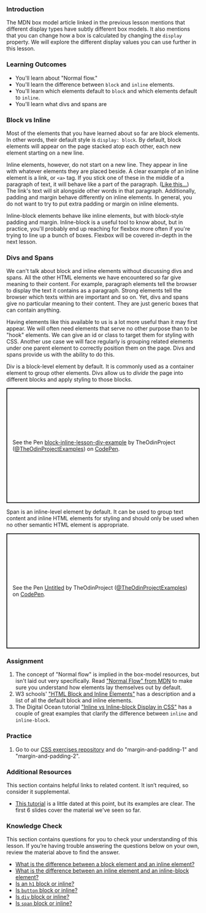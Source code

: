 ### Introduction

The MDN box model article linked in the previous lesson mentions that different display types have subtly different box models. It also mentions that you can change how a box is calculated by changing the `display` property. We will explore the different display values you can use further in this lesson.

### Learning Outcomes

*   You'll learn about "Normal flow."
*   You'll learn the difference between `block` and `inline` elements.
*   You'll learn which elements default to `block` and which elements default to `inline`.
*   You'll learn what divs and spans are

### Block vs Inline

Most of the elements that you have learned about so far are block elements.  In other words, their default style is `display: block`. <span id="block-inline-difference"></span>By default, block elements will appear on the page stacked atop each other, each new element starting on a new line.

Inline elements, however, do not start on a new line. They appear in line with whatever elements they are placed beside. A clear example of an inline element is a link, or `<a>` tag. If you stick one of these in the middle of a paragraph of text, it will behave like a part of the paragraph. ([Like this...](https://www.youtube.com/watch?v=dQw4w9WgXcQ)) The link's text will sit alongside other words in that paragraph. Additionally, padding and margin behave differently on inline elements. In general, you do not want to try to put extra padding or margin on inline elements.

Inline-block elements behave like inline elements, but with block-style padding and margin. Inline-block is a useful tool to know about, but in practice, you'll probably end up reaching for flexbox more often if you're trying to line up a bunch of boxes. Flexbox will be covered in-depth in the next lesson.

### Divs and Spans

We can't talk about block and inline elements without discussing divs and spans. All the other HTML elements we have encountered so far give meaning to their content. For example, paragraph elements tell the browser to display the text it contains as a paragraph. Strong elements tell the browser which texts within are important and so on. Yet, divs and spans give no particular meaning to their content. They are just generic boxes that can contain anything.

Having elements like this available to us is a lot more useful than it may first appear. We will often need elements that serve no other purpose than to be "hook" elements. We can give an id or class to target them for styling with CSS. Another use case we will face regularly is grouping related elements under one parent element to correctly position them on the page. Divs and spans provide us with the ability to do this.

Div is a block-level element by default. It is commonly used as a container element to group other elements. Divs allow us to _divide_ the page into different blocks and apply styling to those blocks.

<p class="codepen" data-height="300" data-theme-id="dark" data-default-tab="html,result" data-slug-hash="KKXXbwR" data-preview="true" data-user="TheOdinProjectExamples" style="height: 300px; box-sizing: border-box; display: flex; align-items: center; justify-content: center; border: 2px solid; margin: 1em 0; padding: 1em;">
  <span>See the Pen <a href="https://codepen.io/TheOdinProjectExamples/pen/KKXXbwR">
  block-inline-lesson-div-example</a> by TheOdinProject (<a href="https://codepen.io/TheOdinProjectExamples">@TheOdinProjectExamples</a>)
  on <a href="https://codepen.io">CodePen</a>.</span>
</p>
<script async src="https://cpwebassets.codepen.io/assets/embed/ei.js"></script> 

Span is an inline-level element by default. It can be used to group text content and inline HTML elements for styling and should only be used when no other semantic HTML element is appropriate.

<p class="codepen" data-height="300" data-theme-id="dark" data-default-tab="html,result" data-slug-hash="abLLPor" data-preview="true" data-user="TheOdinProjectExamples" style="height: 300px; box-sizing: border-box; display: flex; align-items: center; justify-content: center; border: 2px solid; margin: 1em 0; padding: 1em;">
  <span>See the Pen <a href="https://codepen.io/TheOdinProjectExamples/pen/abLLPor">
  Untitled</a> by TheOdinProject (<a href="https://codepen.io/TheOdinProjectExamples">@TheOdinProjectExamples</a>)
  on <a href="https://codepen.io">CodePen</a>.</span>
</p>
<script async src="https://cpwebassets.codepen.io/assets/embed/ei.js"></script>

### Assignment

<div class="lesson-content__panel" markdown="1">

1.  The concept of "Normal flow" is implied in the box-model resources, but isn't laid out very specifically. Read ["Normal Flow" from MDN](https://developer.mozilla.org/en-US/docs/Learn/CSS/CSS_layout/Normal_Flow) to make sure you understand how elements lay themselves out by default.
2.  W3 schools' ["HTML Block and Inline Elements"](https://www.w3schools.com/html/html_blocks.asp) has a description and a list of all the default block and inline elements.
3.  The Digital Ocean tutorial ["Inline vs Inline-block Display in CSS"](https://www.digitalocean.com/community/tutorials/css-display-inline-vs-inline-block) has a couple of great examples that clarify the difference between `inline` and `inline-block`.

</div>

### Practice

<div class="lesson-content__panel" markdown="1">

1.  Go to our [CSS exercises repository](https://github.com/TheOdinProject/css-exercises) and do "margin-and-padding-1" and "margin-and-padding-2".

</div>


### Additional Resources

This section contains helpful links to related content. It isn’t required, so consider it supplemental.

*   [This tutorial](http://web.archive.org/web/20210813033024/https://learnlayout.com/no-layout.html) is a little dated at this point, but its examples are clear. The first 6 slides cover the material we've seen so far.

### Knowledge Check

This section contains questions for you to check your understanding of this lesson. If you’re having trouble answering the questions below on your own, review the material above to find the answer.

*   <a class="knowledge-check-link" href="#block-inline-difference">What is the difference between a block element and an inline element?</a>
*   <a class="knowledge-check-link" href="https://www.digitalocean.com/community/tutorials/css-display-inline-vs-inline-block">What is the difference between an inline element and an inline-block element?</a>
*   <a class="knowledge-check-link" href="https://www.w3schools.com/html/html_blocks.asp">Is an `h1` block or inline?</a>
*   <a class="knowledge-check-link" href="https://www.w3schools.com/html/html_blocks.asp">Is `button` block or inline?</a>
*   <a class="knowledge-check-link" href="https://www.w3schools.com/html/html_blocks.asp">Is `div` block or inline?</a>
*   <a class="knowledge-check-link" href="https://www.w3schools.com/html/html_blocks.asp">Is `span` block or inline?</a>
